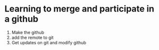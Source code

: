 # Learning to merge and participate in a github
1. Make the github
2. add the remote to git
3. Get updates on git and modify github